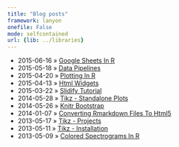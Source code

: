 ```yaml
---
title: "Blog posts"
framework: lanyon
onefile: False
mode: selfcontained
url: {lib: ../libraries}
---
```



- 2015-06-16 &raquo; [Google Sheets In R](../posts/2015-06-16_google_sheets_in_r/index.html)
- 2015-05-18 &raquo; [Data Pipelines](../posts/2015-05-18_data_pipelines/index.html)
- 2015-04-20 &raquo; [Plotting In R](../posts/2015-04-20_plotting_in_r/index.html)
- 2015-04-13 &raquo; [Html Widgets](../posts/2015-04-13_html_widgets/index.html)
- 2015-03-22 &raquo; [Slidify Tutorial](../posts/2015-03-22_slidify_tutorial/index.html)
- 2014-05-28 &raquo; [Tikz - Standalone Plots](../posts/2014-05-28_tikz_-_standalone_plots/index.html)
- 2014-05-26 &raquo; [Knitr Bootstrap](../posts/2014-05-26_knitr_bootstrap/index.html)
- 2014-01-07 &raquo; [Converting Rmarkdown Files To Html5](../posts/2014-01-07_converting_rmarkdown_files_to_html5/index.html)
- 2013-05-17 &raquo; [Tikz - Projects](../posts/2013-05-17_tikz_-_projects/index.html)
- 2013-05-11 &raquo; [Tikz - Installation](../posts/2013-05-11_tikz_-_installation/index.html)
- 2013-05-09 &raquo; [Colored Spectrograms In R](../posts/2013-05-09_colored_spectrograms_in_r/index.html)





